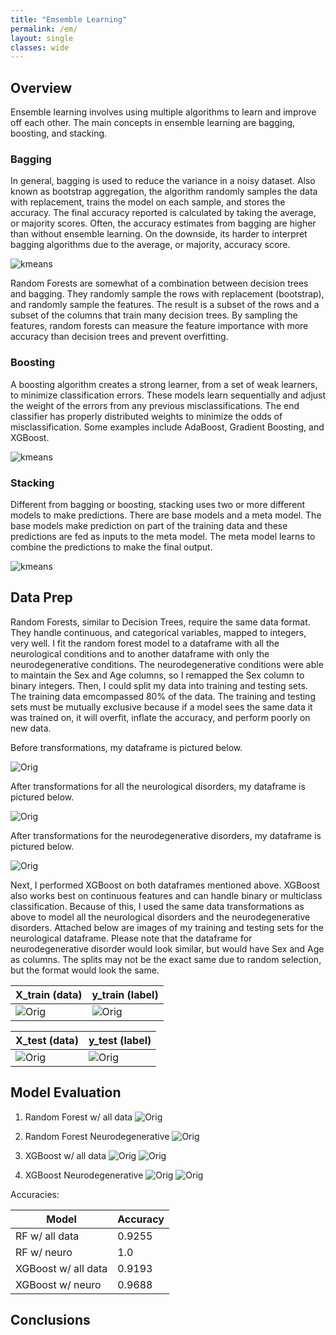 ```yaml
---
title: "Emsemble Learning"
permalink: /em/
layout: single
classes: wide
---
```


## Overview 

Ensemble learning involves using multiple algorithms to learn and improve off each other. The main concepts in ensemble learning are bagging, boosting, and stacking. 

### Bagging 

In general, bagging is used to reduce the variance in a noisy dataset. Also known as bootstrap aggregation, the algorithm randomly samples the data with replacement, trains the model on each sample, and stores the accuracy. The final accuracy reported is calculated by taking the average, or majority scores. Often, the accuracy estimates from bagging are higher than without ensemble learning. On the downside, its harder to interpret bagging algorithms due to the average, or majority, accuracy score. 

![kmeans](/assets/images/bagging.jpg) 

Random Forests are somewhat of a combination between decision trees and bagging. They randomly sample the rows with replacement (bootstrap), and randomly sample the features. The result is a subset of the rows and a subset of the columns that train many decision trees. By sampling the features, random forests can measure the feature importance with more accuracy than decision trees and prevent overfitting. 

### Boosting

A boosting algorithm creates a strong learner, from a set of weak learners, to minimize classification errors. These models learn sequentially and adjust the weight of the errors from any previous misclassifications. The end classifier has properly distributed weights to minimize the odds of misclassification. Some examples include AdaBoost, Gradient Boosting, and XGBoost. 

![kmeans](/assets/images/boosting.jpg) 

### Stacking 

Different from bagging or boosting, stacking uses two or more different models to make predictions. There are base models and a meta model. The base models make prediction on part of the training data and these predictions are fed as inputs to the meta model. The meta model learns to combine the predictions to make the final output.  
 
![kmeans](/assets/images/stacking.jpg) 

## Data Prep 

Random Forests, similar to Decision Trees, require the same data format. They handle continuous, and categorical variables, mapped to integers, very well. I fit the random forest model to a dataframe with all the neurological conditions and to another dataframe with only the neurodegenerative conditions. The neurodegenerative conditions were able to maintain the Sex and Age columns, so I remapped the Sex column to binary integers. Then, I could split my data into training and testing sets. The training data emcompassed 80% of the data. The training and testing sets must be mutually exclusive because if a model sees the same data it was trained on, it will overfit, inflate the accuracy, and perform poorly on new data. 

Before transformations, my dataframe is pictured below. 

![Orig](/assets/images/combined_df.jpg) 

After transformations for all the neurological disorders, my dataframe is pictured below. 

![Orig](/assets/images/dt_alldata.jpg) 

After transformations for the neurodegenerative disorders, my dataframe is pictured below.

![Orig](/assets/images/dt_neuro.jpg) 

Next, I performed XGBoost on both dataframes mentioned above. XGBoost also works best on continuous features and can handle binary or multiclass classification. Because of this, I used the same data transformations as above to model all the neurological disorders and the neurodegenerative disorders. Attached below are images of my training and testing sets for the neurological dataframe. Please note that the dataframe for neurodegenerative disorder would look similar, but would have Sex and Age as columns. The splits may not be the exact same due to random selection, but the format would look the same.  

| X_train (data)                        | y_train (label)                       |
| ------------------------------------- | ------------------------------------- |
| ![Orig](/assets/images/x_train_dt.jpg) | ![Orig](/assets/images/y_train_dt.jpg) | 

| X_test (data)                        | y_test (label)                       |
| -------------------------------------| ------------------------------------ |
| ![Orig](/assets/images/x_test_dt.jpg) | ![Orig](/assets/images/y_test_dt.jpg) | 



## Model Evaluation 

1. Random Forest w/ all data
   ![Orig](/assets/images/rf_alldata_graphs.jpg)

2. Random Forest Neurodegenerative
   ![Orig](/assets/images/rf_neuro_graphs.jpg)

3. XGBoost w/ all data
   ![Orig](/assets/images/xgb_alldata_graphs.jpg)
   ![Orig](/assets/images/xgb_feature_importance.jpg)

4. XGBoost Neurodegenerative
   ![Orig](/assets/images/xbg_neuro_graphs.jpg)
   ![Orig](/assets/images/xgb_neuro_feature_importance.jpg)

Accuracies: 

| Model | Accuracy | 
|-------|----------|
| RF w/ all data | 0.9255 |
| RF w/ neuro | 1.0 |
| XGBoost w/ all data | 0.9193 |
| XGBoost w/ neuro | 0.9688 | 


## Conclusions
